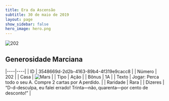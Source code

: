 ```yaml
---
title: Era da Ascensão
subtitle: 30 de maio de 2019
layout: page
show_sidebar: false
hero_image: hero.png
---
```


![202](https://cdn.keyforgegame.com/media/card_front/pt/435_202_FMHJ6HJ8M86Q_pt.png)

## Generosidade Marciana

|----|----|
| ID | 3548669d-2d2b-4163-89b4-4f319e9cacc8 |
| Número | 202 |
| Casa | ![Mars](https://archonarcana.com/images/thumb/d/de/Mars.png/22px-Mars.png "Marte") |
| Tipo | Ação |
| Bônus | 1A |
| Texto | Jogar: Perca todo o seu A. Compre 2 cartas por A perdido. |
| Raridade | Rara |
| Dizeres | “D-d-desculpa, eu falei errado! Trinta—não, quarenta—por cento de desconto!” |
